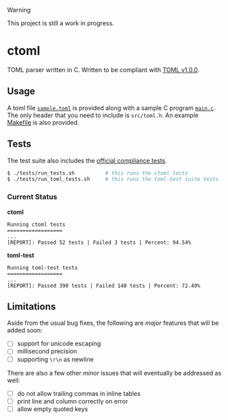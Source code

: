 > [!WARNING]  
> This project is still a work in progress.

# ctoml

TOML parser written in C.
Written to be compliant with [TOML v1.0.0](https://toml.io/en/v1.0.0).

## Usage

A toml file [`sample.toml`](sample.toml) is provided along with a sample C program [`main.c`](main.c).
The only header that you need to include is `src/toml.h`.
An example [Makefile](Makefile) is also provided.

## Tests

The test suite also includes the [official compliance tests](https://github.com/toml-lang/toml-test).

```bash
$ ./tests/run_tests.sh          # this runs the ctoml tests
$ ./tests/run_toml_tests.sh     # this runs the toml-test suite tests
```

### Current Status

**ctoml**

```
Running ctoml tests
==================
...
[REPORT]: Passed 52 tests | Failed 3 tests | Percent: 94.54%
```

**toml-test**

```
Running toml-test tests
==================
...
[REPORT]: Passed 390 tests | Failed 148 tests | Percent: 72.49%
```

## Limitations

Aside from the usual bug fixes, the following are *major* features that will be added soon:

- [ ] support for unicode escaping
- [ ] millisecond precision
- [ ] supporting `\r\n` as newline

There are also a few other *minor* issues that will eventually be addressed as well:

- [ ] do not allow trailing commas in inline tables
- [ ] print line and column correctly on error
- [ ] allow empty quoted keys
